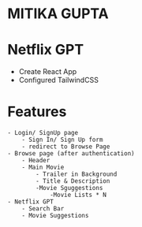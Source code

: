# MITIKA GUPTA
# Netflix GPT

- Create React App
- Configured TailwindCSS

# Features 
    - Login/ SignUp page
        - Sign In/ Sign Up form
        - redirect to Browse Page
    - Browse page (after authentication)
        - Header
        - Main Movie
            - Trailer in Background
            - Title & Description
            -Movie Sguggestions
                -Movie Lists * N
    - Netflix GPT
        - Search Bar
        - Movie Suggestions
